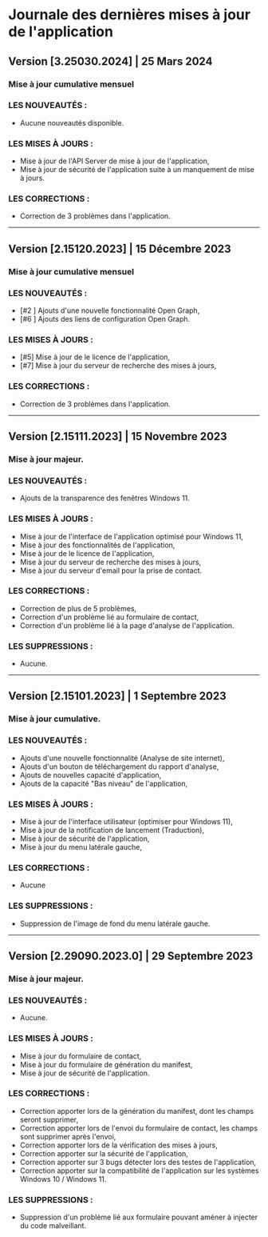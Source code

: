 # Journale des dernières mises à jour de l'application

## Version [3.25030.2024] | 25 Mars 2024
### Mise à jour cumulative mensuel

### LES NOUVEAUTÉS :
- Aucune nouveautés disponible.

### LES MISES À JOURS :
- Mise à jour de l'API Server de mise à jour de l'application,
- Mise à jour de sécurité de l'application suite à un manquement de mise à jours.

### LES CORRECTIONS :
- Correction de 3 problèmes dans l'application.

***

## Version [2.15120.2023] | 15 Décembre 2023
### Mise à jour cumulative mensuel

### LES NOUVEAUTÉS :
- [#2 ] Ajouts d'une nouvelle fonctionnalité Open Graph,
- [#6 ] Ajouts des liens de configuration Open Graph.

### LES MISES À JOURS :
- [#5] Mise à jour de le licence de l'application,
- [#7] Mise à jour du serveur de recherche des mises à jours,

### LES CORRECTIONS :
- Correction de 3 problèmes dans l'application.

***

## Version [2.15111.2023] | 15 Novembre 2023
### Mise à jour majeur.

### LES NOUVEAUTÉS :</h5>
- Ajouts de la transparence des fenêtres Windows 11.

### LES MISES À JOURS :
- Mise à jour de l'interface de l'application optimisé pour Windows 11,
- Mise à jour des fonctionnalités de l'application,
- Mise à jour de le licence de l'application,
- Mise à jour du serveur de recherche des mises à jours,
- Mise à jour du serveur d'email pour la prise de contact.

### LES CORRECTIONS :
- Correction de plus de 5 problèmes, 
- Correction d'un problème lié au formulaire de contact,
- Correction d'un problème lié à la page d'analyse de l'application.

### LES SUPPRESSIONS :
- Aucune.

***

## Version [2.15101.2023] | 1 Septembre 2023
### Mise à jour cumulative.

### LES NOUVEAUTÉS :</h5>
- Ajouts d'une nouvelle fonctionnalité (Analyse de site internet),
- Ajouts d'un bouton de téléchargement du rapport d'analyse,
- Ajouts de nouvelles capacité d'application,
- Ajouts de la capacité "Bas niveau" de l'application,

### LES MISES À JOURS :
- Mise à jour de l'interface utilisateur (optimiser pour Windows 11),
- Mise à jour de la notification de lancement (Traduction),
- Mise à jour de sécurité de l'application,
- Mise à jour du menu latérale gauche,

### LES CORRECTIONS :
- Aucune

### LES SUPPRESSIONS :
- Suppression de l'image de fond du menu latérale gauche.

***

## Version [2.29090.2023.0] | 29 Septembre 2023
### Mise à jour majeur.

### LES NOUVEAUTÉS :</h5>
- Aucune.

### LES MISES À JOURS :
- Mise à jour du formulaire de contact,
- Mise à jour du formulaire de génération du manifest,
- Mise à jour de sécurité de l'application.

### LES CORRECTIONS :
- Correction apporter lors de la génération du manifest, dont les champs seront supprimer,
- Correction apporter lors de l'envoi du formulaire de contact, les champs sont supprimer après l'envoi,
- Correction apporter lors de la vérification des mises à jours,
- Correction apporter sur la sécurité de l'application,
- Correction apporter sur 3 bugs détecter lors des testes de l'application,
- Correction apporter sur la compatibilité de l'application sur les systèmes Windows 10 / Windows 11.

### LES SUPPRESSIONS :
- Suppression d'un problème lié aux formulaire pouvant améner à injecter du code malveillant.

